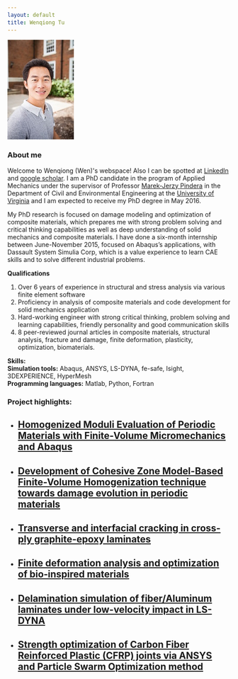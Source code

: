 ```yaml
---
layout: default
title: Wenqiong Tu
---
```

![My personal photo](/assets/personalPhoto.jpg)

### About me

Welcome to Wenqiong (Wen)'s webspace! Also I can be spotted at [LinkedIn](https://www.linkedin.com/in/wenqiong) and [google scholar](https://scholar.google.com/citations?hl=en&user=u28-S4gAAAAJ&view_op=list_works&sortby=pubdate). I am a PhD candidate in the program of Applied Mechanics under the supervisor of Professor [Marek-Jerzy Pindera](http://cee.virginia.edu/marekjerzypindera/) in the Department of Civil and Environmental Engineering at the [University of Virginia](http://www.virginia.edu/) and I am expected to receive my PhD degree in May 2016. 

My PhD research is focused on damage modeling and optimization of composite materials, which prepares me with strong problem solving and critical thinking capabilities as well as deep understanding of solid mechanics and composite materials. I have done a six-month internship between June-November 2015, focused on Abaqus’s applications, with Dassault System Simulia Corp, which is a value experience to learn CAE skills and to solve different industrial problems.

**Qualifications** <br>
1) Over 6 years of experience in structural and stress analysis via various finite element software <br> 
2) Proficiency in analysis of composite materials and code development for solid mechanics application <br> 
3) Hard-working engineer with strong critical thinking, problem solving and learning capabilities, friendly personality and good  communication skills <br> 
4) 8 peer-reviewed journal articles in composite materials, structural analysis, fracture and damage, finite deformation, plasticity, optimization, biomaterials. <br> 


**Skills:** <br>
**Simulation tools:** Abaqus, ANSYS, LS-DYNA, fe-safe, Isight, 3DEXPERIENCE, HyperMesh <br> 
**Programming languages:** Matlab, Python, Fortran 

### Project highlights:

* ## [Homogenized Moduli Evaluation of Periodic Materials with Finite-Volume Micromechanics and Abaqus](homogenizationAbaqusFVDAM.html)

* ## [Development of Cohesive Zone Model-Based Finite-Volume Homogenization technique towards damage evolution in periodic materials](/sic_ti.html) 

* ## [Transverse and interfacial cracking in cross-ply graphite-epoxy laminates](/laminateDamage.html) 

* ## [Finite deformation analysis and optimization of bio‐inspired materials](/bioTissue.html) 

* ## [Delamination simulation of fiber/Aluminum laminates under low-velocity impact in LS-DYNA](/dynaImpact.html)

* ## [Strength optimization of Carbon Fiber Reinforced Plastic (CFRP) joints via ANSYS and Particle Swarm Optimization method ](/strengthOptimization.html)

<!---
<div>
<iframe width="420" height="315" src="https://www.youtube.com/embed/EgVJ0brxqVM" frameborder="0" allowfullscreen></iframe>
</div>
-->

